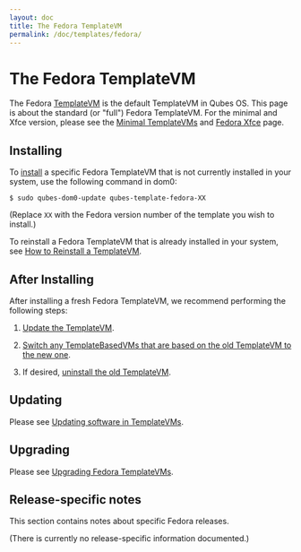 ```yaml
---
layout: doc
title: The Fedora TemplateVM
permalink: /doc/templates/fedora/
---
```


# The Fedora TemplateVM

The Fedora [TemplateVM] is the default TemplateVM in Qubes OS. This page is about the standard (or "full") Fedora TemplateVM. For the minimal and Xfce version, please see the [Minimal TemplateVMs] and [Fedora Xfce] page.

## Installing

To [install] a specific Fedora TemplateVM that is not currently installed in your system, use the following command in dom0:

    $ sudo qubes-dom0-update qubes-template-fedora-XX

   (Replace `XX` with the Fedora version number of the template you wish to install.)

To reinstall a Fedora TemplateVM that is already installed in your system, see [How to Reinstall a TemplateVM].


## After Installing

After installing a fresh Fedora TemplateVM, we recommend performing the following steps:

1. [Update the TemplateVM].

2. [Switch any TemplateBasedVMs that are based on the old TemplateVM to the new one][switch].

3. If desired, [uninstall the old TemplateVM].


## Updating

Please see [Updating software in TemplateVMs].


## Upgrading

Please see [Upgrading Fedora TemplateVMs].


## Release-specific notes

This section contains notes about specific Fedora releases.

(There is currently no release-specific information documented.)


[TemplateVM]: /doc/templates/
[Fedora Xfce]: /doc/templates/fedora-xfce/
[Minimal TemplateVMs]: /doc/templates/minimal/
[end-of-life]: https://fedoraproject.org/wiki/Fedora_Release_Life_Cycle#Maintenance_Schedule
[supported]: /doc/supported-versions/#templatevms
[How to Reinstall a TemplateVM]: /doc/reinstall-template/
[Update the TemplateVM]: /doc/software-update-vm/
[switch]: /doc/templates/#switching
[uninstall the old TemplateVM]: /doc/templates/#uninstalling
[Updating software in TemplateVMs]: /doc/software-update-domu/#updating-software-in-templatevms
[Upgrading Fedora TemplateVMs]: /doc/template/fedora/upgrade/
[install]: /doc/templates/#installing

